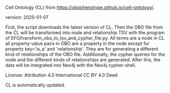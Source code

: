 Cell Ontology (CL) from https://obophenotype.github.io/cell-ontology/.

version: 2025-01-07

First, the script downloads the latest version of CL.
Then the OBO file from the CL will be transformed into node and relationship TSV with the program of EFO/transform_obo_to_tsv_and_cypher_file.py.
All terms are a node in CL all property-value pairs in OBO are a property in the node except for property key='is_a' and 'relationship'. They are for generating a different kind of relationships of the OBO file.
Additionally, the cypher queries for the node and the different kinds of relationships are generated. After this, the data will be integrated into Neo4j with the Neo4j cypher-shell.

License: Attribution 4.0 International CC BY 4.0 Deed

CL is automatically updated.